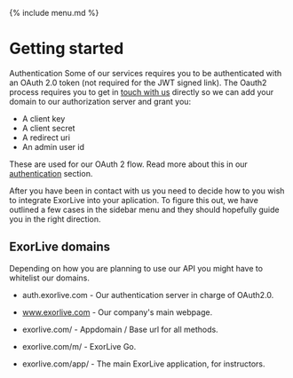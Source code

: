 {% include menu.md %}

# Getting started

Authentication
Some of our services requires you to be authenticated with an OAuth 2.0 token (not required for the JWT signed link). The Oauth2 process requires you to get in [touch with us](/support.md) directly so we can add your domain to our authorization server and grant you:

- A client key
- A client secret
- A redirect uri
- An admin user id

These are used for our OAuth 2 flow. Read more about this in our [authentication](/authentication.md) section.

After you have been in contact with us you need to decide how to you wish to integrate ExorLive into your aplication. To figure this out, we have outlined a few cases in the sidebar menu and they should hopefully guide you in the right direction.

## ExorLive domains

Depending on how you are planning to use our API you might have to whitelist our domains.

- auth.exorlive.com - Our authentication server in charge of OAuth2.0.

- www.exorlive.com - Our company's main webpage.

- exorlive.com/ - Appdomain / Base url for all methods.

- exorlive.com/m/ - ExorLive Go.

- exorlive.com/app/ - The main ExorLive application, for instructors.